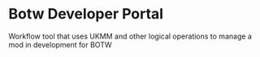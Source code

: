 # Botw Developer Portal

Workflow tool that uses UKMM and other logical operations to manage a mod in development for BOTW